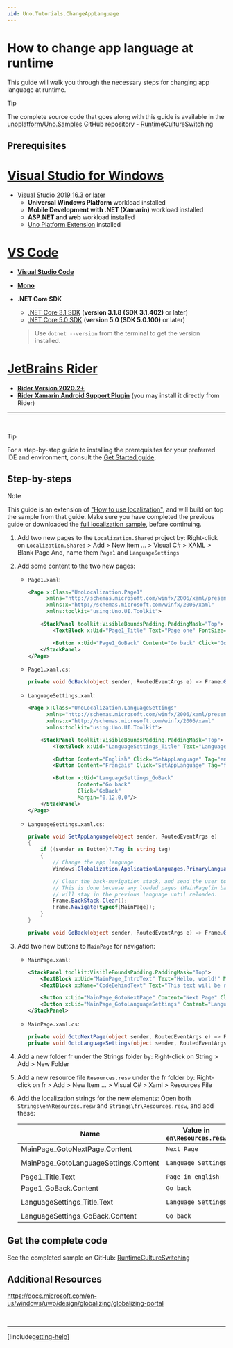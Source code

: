 ```yaml
---
uid: Uno.Tutorials.ChangeAppLanguage
---
```


# How to change app language at runtime

This guide will walk you through the necessary steps for changing app language at runtime.

> [!TIP]
> The complete source code that goes along with this guide is available in the [unoplatform/Uno.Samples](https://github.com/unoplatform/Uno.Samples) GitHub repository - [RuntimeCultureSwitching](https://github.com/unoplatform/Uno.Samples/tree/master/UI/LocalizationSamples/RuntimeCultureSwitching)

## Prerequisites

# [Visual Studio for Windows](#tab/tabid-vswin)

* [Visual Studio 2019 16.3 or later](http://www.visualstudio.com/downloads/)
  * **Universal Windows Platform** workload installed
  * **Mobile Development with .NET (Xamarin)** workload installed
  * **ASP**.**NET and web** workload installed
  * [Uno Platform Extension](https://marketplace.visualstudio.com/items?itemName=unoplatform.uno-platform-addin-2022) installed

# [VS Code](#tab/tabid-vscode)

* [**Visual Studio Code**](https://code.visualstudio.com/)

* [**Mono**](https://www.mono-project.com/download/stable/)

* **.NET Core SDK**
    * [.NET Core 3.1 SDK](https://dotnet.microsoft.com/download/dotnet-core/3.1) (**version 3.1.8 (SDK 3.1.402)** or later)
    * [.NET Core 5.0 SDK](https://dotnet.microsoft.com/download/dotnet-core/5.0) (**version 5.0 (SDK 5.0.100)** or later)

    > Use `dotnet --version` from the terminal to get the version installed.

# [JetBrains Rider](#tab/tabid-rider)

* [**Rider Version 2020.2+**](https://www.jetbrains.com/rider/download/)
* [**Rider Xamarin Android Support Plugin**](https://plugins.jetbrains.com/plugin/12056-rider-xamarin-android-support/) (you may install it directly from Rider)

***

<br>

> [!Tip]
> For a step-by-step guide to installing the prerequisites for your preferred IDE and environment, consult the [Get Started guide](../get-started.md).

## Step-by-steps
> [!NOTE]
> This guide is an extension of ["How to use localization"](localization.md), and will build on top the sample from that guide.
> Make sure you have completed the previous guide or downloaded the [full localization sample](https://github.com/unoplatform/Uno.Samples/tree/master/UI/LocalizationSamples/Localization), before continuing.

1. Add two new pages to the `Localization.Shared` project by:
    Right-click on `Localization.Shared` > Add > New Item ... > Visual C# > XAML > Blank Page
    And, name them `Page1` and `LanguageSettings`
1. Add some content to the two new pages:
    - `Page1.xaml`:
        ```xml
        <Page x:Class="UnoLocalization.Page1"
              xmlns="http://schemas.microsoft.com/winfx/2006/xaml/presentation"
              xmlns:x="http://schemas.microsoft.com/winfx/2006/xaml"
              xmlns:toolkit="using:Uno.UI.Toolkit">

            <StackPanel toolkit:VisibleBoundsPadding.PaddingMask="Top">
                <TextBlock x:Uid="Page1_Title" Text="Page one" FontSize="30" />

                <Button x:Uid="Page1_GoBack" Content="Go back" Click="GoBack" />
            </StackPanel>
        </Page>
        ```
    - `Page1.xaml.cs`:
        ```cs
        private void GoBack(object sender, RoutedEventArgs e) => Frame.GoBack();
        ```
    - `LanguageSettings.xaml`:
        ```xml
        <Page x:Class="UnoLocalization.LanguageSettings"
              xmlns="http://schemas.microsoft.com/winfx/2006/xaml/presentation"
              xmlns:x="http://schemas.microsoft.com/winfx/2006/xaml"
              xmlns:toolkit="using:Uno.UI.Toolkit">

            <StackPanel toolkit:VisibleBoundsPadding.PaddingMask="Top">
                <TextBlock x:Uid="LanguageSettings_Title" Text="Language Settings" FontSize="30" />

                <Button Content="English" Click="SetAppLanguage" Tag="en" />
                <Button Content="Français" Click="SetAppLanguage" Tag="fr" />

                <Button x:Uid="LanguageSettings_GoBack"
                        Content="Go back"
                        Click="GoBack"
                        Margin="0,12,0,0"/>
            </StackPanel>
        </Page>
        ```
    - `LanguageSettings.xaml.cs`:
        ```cs
        private void SetAppLanguage(object sender, RoutedEventArgs e)
        {
            if ((sender as Button)?.Tag is string tag)
            {
                // Change the app language
                Windows.Globalization.ApplicationLanguages.PrimaryLanguageOverride = tag;

                // Clear the back-navigation stack, and send the user to MainPage
                // This is done because any loaded pages (MainPage(in back-stack) and LanguageSettings (current active page))
                // will stay in the previous language until reloaded.
                Frame.BackStack.Clear();
                Frame.Navigate(typeof(MainPage));
            }
        }

        private void GoBack(object sender, RoutedEventArgs e) => Frame.GoBack();
        ```

1. Add two new buttons to `MainPage` for navigation:
    - `MainPage.xaml`:
        ```xml
        <StackPanel toolkit:VisibleBoundsPadding.PaddingMask="Top">
            <TextBlock x:Uid="MainPage_IntroText" Text="Hello, world!" Margin="20" FontSize="30" />
            <TextBlock x:Name="CodeBehindText" Text="This text will be replaced" />

            <Button x:Uid="MainPage_GotoNextPage" Content="Next Page" Click="GotoNextPage" />
            <Button x:Uid="MainPage_GotoLanguageSettings" Content="Language Settings" Click="GotoLanguageSettings" />
        </StackPanel>
        ```
    - `MainPage.xaml.cs`:
        ```cs
        private void GotoNextPage(object sender, RoutedEventArgs e) => Frame.Navigate(typeof(Page1));
        private void GotoLanguageSettings(object sender, RoutedEventArgs e) => Frame.Navigate(typeof(LanguageSettings));
        ```
1. Add a new folder fr under the Strings folder by: Right-click on String > Add > New Folder

1. Add a new resource file `Resources.resw` under the fr folder by: Right-click on fr > Add > New Item ... > Visual C# > Xaml > Resources File

1. Add the localization strings for the new elements:
    Open both `Strings\en\Resources.resw` and `Strings\fr\Resources.resw`, and add these:

    |Name|Value in `en\Resources.resw`|Value in `fr\Resources.resw`|
    |-|-|-|
    |MainPage_GotoNextPage.Content|`Next Page`|`Page suivante`|
    |MainPage_GotoLanguageSettings.Content|`Language Settings`|`Paramètres de langue`|
    |Page1_Title.Text|`Page in english`|`Page en français`|
    |Page1_GoBack.Content|`Go back`|`Retourner`|
    |LanguageSettings_Title.Text|`Language Settings`|`Paramètres de langue`|
    |LanguageSettings_GoBack.Content|`Go back`|`Retourner`|

## Get the complete code

See the completed sample on GitHub: [RuntimeCultureSwitching](https://github.com/unoplatform/Uno.Samples/tree/master/UI/LocalizationSamples/RuntimeCultureSwitching)

## Additional Resources
https://docs.microsoft.com/en-us/windows/uwp/design/globalizing/globalizing-portal

<br>

***

[!include[getting-help](getting-help.md)]
